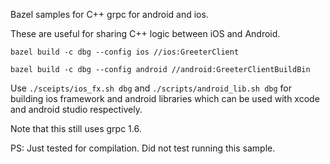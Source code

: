 Bazel samples for C++ grpc for android and ios.

These are useful for sharing C++ logic between iOS and Android.

`bazel build -c dbg --config ios //ios:GreeterClient`

`bazel build -c dbg --config android //android:GreeterClientBuildBin`

Use `./sceipts/ios_fx.sh dbg` and `./scripts/android_lib.sh dbg` for building ios framework and android libraries which can be used with xcode and android studio respectively.

Note that this still uses grpc 1.6.

PS: Just tested for compilation. Did not test running this sample.
